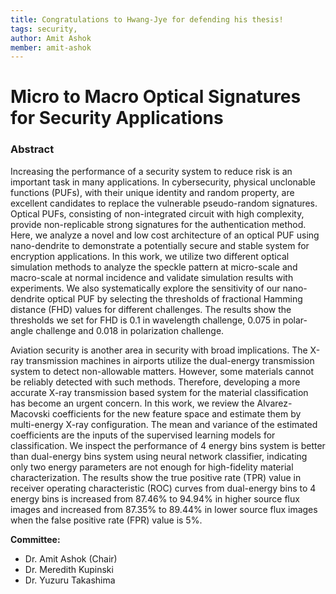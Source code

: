 ```yaml
---
title: Congratulations to Hwang-Jye for defending his thesis!
tags: security,
author: Amit Ashok
member: amit-ashok
---
```


# Micro to Macro Optical Signatures for Security Applications

### Abstract
Increasing the performance of a security system to reduce risk is an important task in many applications. In cybersecurity, physical unclonable functions (PUFs), with their unique identity and random property, are excellent candidates to replace the vulnerable pseudo-random signatures. Optical PUFs, consisting of non-integrated circuit with high complexity, provide non-replicable strong signatures for the authentication method. Here, we analyze a novel and low cost architecture of an optical PUF using nano-dendrite to demonstrate a potentially secure and stable system for encryption applications. In this work, we utilize two different optical simulation methods to analyze the speckle pattern at micro-scale and macro-scale at normal incidence and validate simulation results with experiments. We also systematically explore the sensitivity of our nano-dendrite optical PUF by selecting the thresholds of fractional Hamming distance (FHD) values for different challenges. The results show the thresholds we set for FHD is 0.1 in wavelength challenge, 0.075 in polar-angle challenge and 0.018 in polarization challenge.


Aviation security is another area in security with broad implications. The X-ray transmission machines in airports utilize the dual-energy transmission system to detect non-allowable matters. However, some materials cannot be reliably detected with such methods. Therefore, developing a more accurate X-ray transmission based system for the material classification has become an urgent concern. In this work, we review the Alvarez-Macovski coefficients for the new feature space and estimate them by multi-energy X-ray configuration. The mean and variance of the estimated coefficients are the inputs of the supervised learning models for classification. We inspect the performance of 4 energy bins system is better than dual-energy bins system using neural network classifier, indicating only two energy parameters are not enough for high-fidelity material characterization. The results show the true positive rate (TPR) value in receiver operating characteristic (ROC) curves from dual-energy bins to 4 energy bins is increased from 87.46% to 94.94% in higher source flux images and increased from 87.35% to 89.44% in lower source flux images when the false positive rate (FPR) value is 5%.

**Committee:**
- Dr. Amit Ashok (Chair)
- Dr. Meredith Kupinski
- Dr. Yuzuru Takashima

